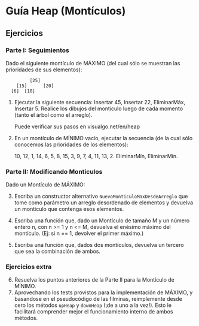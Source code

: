 # Guía Heap (Montículos)
## Ejercicios
### Parte I: Seguimientos

Dado el siguiente montículo de MÁXIMO (del cual sólo se muestran las prioridades de sus elementos):
```
         [25]
    [15]      [20]
  [6]  [10]
```

1. Ejecutar la siguiente secuencia: Insertar 45, Insertar 22, EliminarMáx, Insertar 5. Realice los dibujos del montículo luego de cada momento (tanto el árbol como el arreglo).

   Puede verificar sus pasos en visualgo.net/en/heap

2. En un montículo de MÍNIMO vacío, ejecutar la secuencia (de la cual sólo conocemos las prioridades de los elementos):

   10, 12, 1, 14, 6, 5, 8, 15, 3, 9, 7, 4, 11, 13, 2. EliminarMín, EliminarMín.


### Parte II: Modificando Montículos

Dado un Montículo de MÁXIMO:

3. Escriba un constructor alternativo `NuevoMonticuloMaxDesdeArreglo` que tome como parámetro un arreglo desordenado de elementos y devuelva un montículo que contenga esos elementos.

4. Escriba una función que, dado un Montículo de tamaño M y un número entero n, con n >= 1 y n <= M,
devuelva el enésimo máximo del montículo. (Ej: si n == 1, devolver el primer máximo.)

5. Escriba una función que, dados dos montículos, devuelva un tercero que sea la combinación de ambos.

### Ejercicios extra

6. Resuelva los puntos anteriores de la Parte II para la Montículo de MÍNIMO.
7. Aprovechando los tests provistos para la implementación de MÁXIMO, y basandose en el pseudocódigo de las filminas, reimplemente desde cero los métodos `upHeap` y `downHeap` (¡de a uno a la vez!). Esto le facilitará comprender mejor el funcionamiento interno de ambos métodos.
